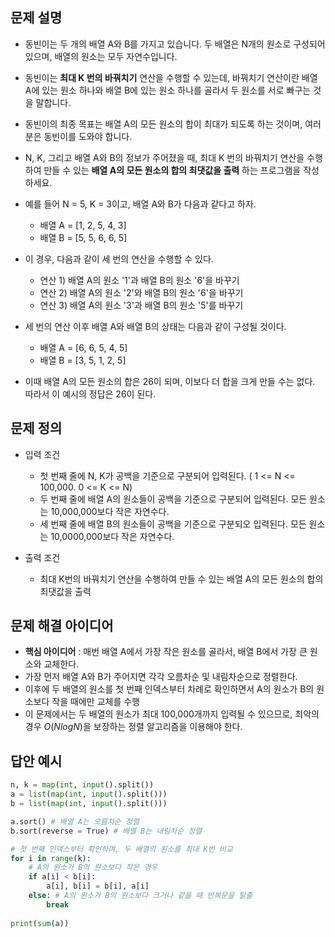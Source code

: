 ## 문제 설명
* 동빈이는 두 개의 배열 A와 B를 가지고 있습니다. 두 배열은 N개의 원소로 구성되어 있으며, 배열의 원소는 모두 자연수입니다.
* 동빈이는 **최대 K 번의 바꿔치기** 연산을 수행할 수 있는데, 바꿔치기 연산이란 배열 A에 있는 원소 하나와 배열 B에 있는 원소 하나를 골라서 두 원소를 서로 빠구는 것을 말합니다.
* 동빈이의 최종 목표는 배열 A의 모든 원소의 합이 최대가 되도록 하는 것이며, 여러분은 동빈이를 도와야 합니다.
* N, K, 그리고 배열 A와 B의 정보가 주어졌을 때, 최대 K 번의 바꿔치기 연산을 수행하여 만들 수 있는 **배열 A의 모든 원소의 합의 최댓값을 출력** 하는 프로그램을 작성하세요.

* 예를 들어 N =	5, K = 3이고, 배열 A와 B가 다음과 같다고 하자.
  * 배열 A = [1, 2, 5, 4, 3]
  * 배열 B = [5, 5, 6, 6, 5]
* 이	경우,	다음과	같이 세 번의	연산을 수행할	수	있다.
  * 연산 1)	배열 A의	원소 '1'과	배열 B의	원소 '6'을	바꾸기
  * 연산 2)	배열 A의	원소 '2'와	배열 B의	원소 '6'을	바꾸기
  * 연산 3)	배열 A의	원소 '3'과	배열 B의	원소 '5'를	바꾸기
* 세	번의 연산	이후 배열	A와 배열	B의 상태는 다음과 같이 구성될	것이다.
  * 배열 A = [6, 6, 5, 4, 5]
  * 배열 B = [3, 5, 1, 2, 5]
* 이때 배열	A의 모든	원소의 합은 26이 되며, 이보다 더 합을	크게 만들	수는 없다. 따라서 이 예시의 정답은 26이 된다.

## 문제 정의
* 입력 조건
  * 첫 번째 줄에 N, K가 공백을 기준으로 구분되어 입력된다. ( 1 <= N <= 100,000. 0 <= K <= N)
  * 두 번째 줄에 배열 A의 원소들이 공백을 기준으로 구분되어 입력된다. 모든 원소는 10,000,000보다 작은 자연수다.
  * 세 번째 줄에 배열 B의 원소들이 공백을 기준으로 구분되오 입력된다. 모든 원소는 10,0000,000보다 작은 자연수다.

* 출력 조건
  * 최대 K번의 바꿔치기 연산을 수행하여 만들 수 있는 배열 A의 모든 원소의 합의 최댓값을 출력

## 문제 해결 아이디어
* **핵심 아이디어** : 매번 배열 A에서 가장 작은 원소를 골라서, 배열 B에서 가장 큰 원소와 교체한다.
* 가장 먼저 배열 A와 B가 주어지면 각각 오름차순 및 내림차순으로 정렬한다.
* 이후에 두 배열의 원소를 첫 번째 인덱스부터 차례로 확인하면서 A의 원소가 B의 원소보다 작을 때에만 교체를 수행
* 이 문제에서는 두 배열의 원소가 최대 100,000개까지 입력될 수 있으므로, 최악의 경우 $O(NlogN)$을 보장하는 정렬 알고리즘을 이용해야 한다.


## 답안 예시
```python
n, k = map(int, input().split())
a = list(map(int, input().split()))
b = list(map(int, input().split()))

a.sort() # 배열 A는 오름차순 정렬 
b.sort(reverse = True) # 배열 B는 내림차순 정렬

# 첫 번째 인덱스부터 확인하며, 두 배열의 원소를 최대 K번 비교
for i in range(k):
    # A의 원소가 B의 원소보다 작은 경우
    if a[i] < b[i]:
        a[i], b[i] = b[i], a[i]
    else: # A의 원소가 B의 원소보다 크거나 같을 때 반복문을 탈출
        break
        
print(sum(a))
```
